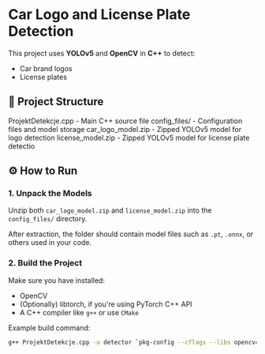 # Car Logo and License Plate Detection

This project uses **YOLOv5** and **OpenCV** in **C++** to detect:
- Car brand logos
- License plates

## 📁 Project Structure
ProjektDetekcje.cpp - Main C++ source file
config_files/ - Configuration files and model storage
car_logo_model.zip - Zipped YOLOv5 model for logo detection
license_model.zip - Zipped YOLOv5 model for license plate detectio

## ⚙️ How to Run

### 1. Unpack the Models

Unzip both `car_logo_model.zip` and `license_model.zip` into the `config_files/` directory.

After extraction, the folder should contain model files such as `.pt`, `.onnx`, or others used in your code.

### 2. Build the Project

Make sure you have installed:
- OpenCV
- (Optionally) libtorch, if you're using PyTorch C++ API
- A C++ compiler like `g++` or use `CMake`

Example build command:
```bash
g++ ProjektDetekcje.cpp -o detector `pkg-config --cflags --libs opencv4`

